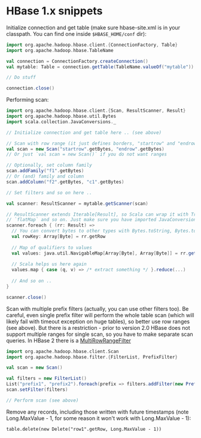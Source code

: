 # HBase 1.x snippets
Initialize connection and get table (make sure hbase-site.xml is in your classpath. You can find one inside `$HBASE_HOME/conf` dir):
```scala
import org.apache.hadoop.hbase.client.{ConnectionFactory, Table}
import org.apache.hadoop.hbase.TableName

val connection = ConnectionFactory.createConnection()
val mytable: Table = connection.getTable(TableName.valueOf("mytable"))

// Do stuff

connection.close()
```

Performing scan:
```scala
import org.apache.hadoop.hbase.client.{Scan, ResultScanner, Result}
import org.apache.hadoop.hbase.util.Bytes
import scala.collection.JavaConversions._

// Initialize connection and get table here .. (see above)

// Scan with row range (it just defines borders, "startrow" and "endrow" must not be presented in the table)
val scan = new Scan("startrow".getBytes, "endrow".getBytes)
// Or just `val scan = new Scan()` if you do not want ranges

// Optionally, set column family
scan.addFamily("f1".getBytes)
// Or (and) family and column
scan.addColumn("f2".getBytes, "c1".getBytes)

// Set filters and so on here ..

val scanner: ResultScanner = mytable.getScanner(scan)

// ResultScanner extends Iterable[Result], so Scala can wrap it with TraversableLike, so we can `map`,
// `flatMap` and so on. Just make sure you have imported JavaConversions
scanner.foreach { (rr: Result) =>
  // You can convert bytes to other types with Bytes.toString, Bytes.toFloat and so on
  val rowKey: Array[Byte] = rr.getRow
  
  // Map of qualifiers to values
  val values: java.util.NavigableMap[Array[Byte], Array[Byte]] = rr.getFamilyMap("f1".getBytes)
  
  // Scala helps us here again
  values.map { case (q, v) => /* extract something */ }.reduce(...)
  
  // And so on ..
}

scanner.close()
```

Scan with multiple prefix filters (actually, you can use other filters too). Be careful, even single prefix filter will perform the whole table scan (which will likely fail with timeout exception on huge tables), so better use row ranges (see above). But there is a restriction - prior to version 2.0 HBase does not support multiple ranges for single scan, so you have to make separate scan queries. In HBase 2 there is a [MultiRowRangeFilter](https://hbase.apache.org/apidocs/org/apache/hadoop/hbase/filter/MultiRowRangeFilter.html)
```scala
import org.apache.hadoop.hbase.client.Scan
import org.apache.hadoop.hbase.filter.{FilterList, PrefixFilter}

val scan = new Scan()

val filters = new FilterList()
List("prefix1", "prefix2").foreach(prefix => filters.addFilter(new PrefixFilter(prefix.getBytes)))
scan.setFilter(filters)

// Perform scan (see above)
```
Remove any records, including those written with future timestamps (note Long.MaxValue - 1, for some reason it won't work with Long.MaxValue - 1):
```
table.delete(new Delete("row1".getRow, Long.MaxValue - 1))
```

